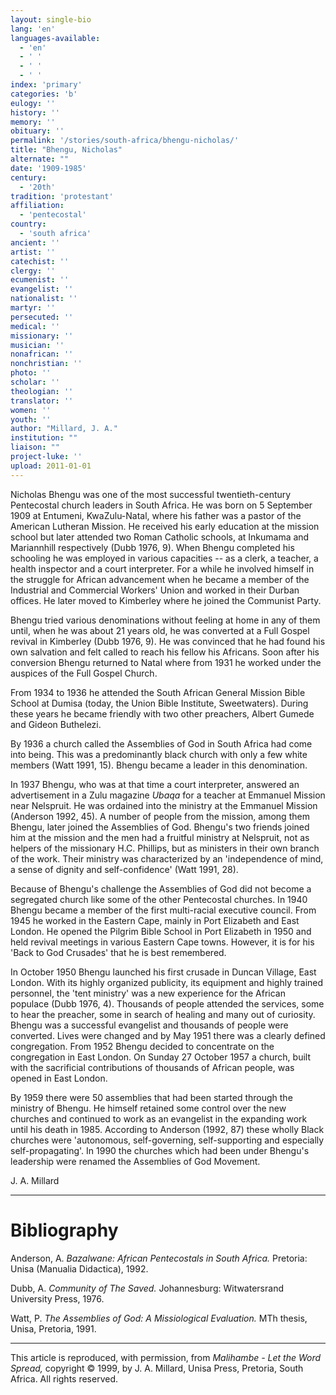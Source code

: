 ```yaml
---
layout: single-bio
lang: 'en'
languages-available:
  - 'en'
  - ' '
  - ' '
  - ' '
index: 'primary'
categories: 'b'
eulogy: ''
history: ''
memory: ''
obituary: ''
permalink: '/stories/south-africa/bhengu-nicholas/'
title: "Bhengu, Nicholas"
alternate: ""
date: '1909-1985'
century:
  - '20th'
tradition: 'protestant'
affiliation:
  - 'pentecostal'
country:
  - 'south africa'
ancient: ''
artist: ''
catechist: ''
clergy: ''
ecumenist: ''
evangelist: ''
nationalist: ''
martyr: ''
persecuted: ''
medical: ''
missionary: ''
musician: ''
nonafrican: ''
nonchristian: ''
photo: ''
scholar: ''
theologian: ''
translator: ''
women: ''
youth: ''
author: "Millard, J. A."
institution: ""
liaison: ""
project-luke: ''
upload: 2011-01-01
---
```




Nicholas Bhengu was one of the most successful
twentieth-century Pentecostal church leaders in South Africa.
He was born on 5 September 1909 at Entumeni, KwaZulu-Natal,
where his father was a pastor of the American Lutheran Mission.
He received his early education at the mission school but
later attended two Roman Catholic schools, at Inkumama and
Mariannhill respectively (Dubb 1976, 9). When Bhengu completed
his schooling he was employed in various capacities -- as
a clerk, a teacher, a health inspector and a court interpreter.
For a while he involved himself in the struggle for African
advancement when he became a member of the Industrial and
Commercial Workers' Union and worked in their Durban offices.
He later moved to Kimberley where he joined the Communist
Party.

Bhengu tried various denominations without feeling at home in any of them until, when he was about 21 years old, he was converted at a Full Gospel revival in Kimberley (Dubb 1976, 9). He was convinced that he had found his own salvation and felt called to reach his fellow his Africans. Soon after his conversion Bhengu returned to Natal where from 1931 he worked under the auspices of the Full Gospel Church.

From 1934 to 1936 he attended the South African General Mission Bible School at Dumisa (today, the Union Bible Institute, Sweetwaters). During these years he became friendly with two other preachers, Albert Gumede and Gideon Buthelezi.

By 1936 a church called the Assemblies of God in South Africa
had come into being. This was a predominantly black church
with only a few white members (Watt 1991, 15). Bhengu became
a leader in this denomination.

In 1937 Bhengu, who was at that time a court interpreter, answered an advertisement in a Zulu magazine *Ubaqa* for a teacher at Emmanuel Mission near Nelspruit. He was ordained into the ministry at the Emmanuel Mission (Anderson 1992, 45). A number of people from the mission, among them Bhengu, later joined the Assemblies of God. Bhengu's two friends joined him at the mission and the men had a fruitful ministry at Nelspruit, not as helpers of the missionary H.C. Phillips, but as ministers in their own branch of the work. Their ministry was characterized by an 'independence of mind, a sense of dignity and self-confidence' (Watt 1991, 28).

Because of Bhengu's challenge the Assemblies of God did not become a segregated church like some of the other Pentecostal churches. In 1940 Bhengu became a member of the first multi-racial executive council. From 1945 he worked in the Eastern Cape, mainly in Port Elizabeth and East London. He opened the Pilgrim Bible School in Port Elizabeth in 1950 and held revival meetings in various Eastern Cape towns. However, it is for his 'Back to God Crusades' that he is best remembered.

In October 1950 Bhengu launched his first crusade in Duncan Village, East London. With its highly organized publicity, its equipment and highly trained personnel, the 'tent ministry' was a new experience for the African populace (Dubb 1976, 4). Thousands of people attended the services, some to hear the preacher, some in search of healing and many out of curiosity. Bhengu was a successful evangelist and thousands of people were converted. Lives were changed and by May 1951 there was a clearly defined congregation. From 1952 Bhengu decided to concentrate on the congregation in East London. On Sunday 27 October 1957 a church, built with the sacrificial contributions of thousands of African people, was opened in East London.

By 1959 there were 50 assemblies that had been started through the ministry of Bhengu. He himself retained some control over the new churches and continued to work as an evangelist in the expanding work until his death in 1985. According to Anderson (1992, 87) these wholly Black churches were 'autonomous, self-governing, self-supporting and especially self-propagating'. In 1990 the churches which had been under Bhengu's leadership were renamed the Assemblies of God Movement.

J. A. Millard

---

# Bibliography

Anderson, A.  *Bazalwane: African Pentecostals in South Africa.*  Pretoria: Unisa (Manualia Didactica), 1992.

Dubb, A. *Community of The Saved.* Johannesburg: Witwatersrand University Press, 1976.

Watt, P. *The Assemblies of God: A Missiological Evaluation.* MTh thesis, Unisa, Pretoria, 1991.

---

This article is reproduced, with permission, from *Malihambe - Let the Word Spread,* copyright &copy; 1999, by J. A. Millard, Unisa Press, Pretoria, South Africa.  All rights reserved.